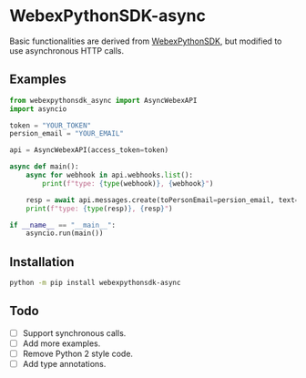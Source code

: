 # WebexPythonSDK-async

Basic functionalities are derived from [WebexPythonSDK](https://github.com/WebexCommunity/WebexPythonSDK), but modified to use asynchronous HTTP calls.

## Examples

```python
from webexpythonsdk_async import AsyncWebexAPI
import asyncio

token = "YOUR_TOKEN"
persion_email = "YOUR_EMAIL"

api = AsyncWebexAPI(access_token=token)

async def main():
    async for webhook in api.webhooks.list():
        print(f"type: {type(webhook)}, {webhook}")

    resp = await api.messages.create(toPersonEmail=persion_email, text="Hello World")
    print(f"type: {type(resp)}, {resp}")

if __name__ == "__main__":
    asyncio.run(main())
```

## Installation

```bash
python -m pip install webexpythonsdk-async
```

## Todo

- [ ] Support synchronous calls.
- [ ] Add more examples.
- [ ] Remove Python 2 style code.
- [ ] Add type annotations.